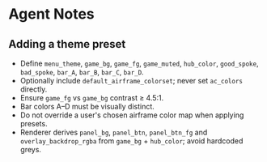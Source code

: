 # Agent Notes

## Adding a theme preset
- Define `menu_theme`, `game_bg`, `game_fg`, `game_muted`, `hub_color`,
  `good_spoke`, `bad_spoke`, `bar_A`, `bar_B`, `bar_C`, `bar_D`.
- Optionally include `default_airframe_colorset`; never set `ac_colors` directly.
- Ensure `game_fg` vs `game_bg` contrast ≥ 4.5:1.
- Bar colors A–D must be visually distinct.
- Do not override a user's chosen airframe color map when applying presets.
- Renderer derives `panel_bg`, `panel_btn`, `panel_btn_fg` and
  `overlay_backdrop_rgba` from `game_bg` + `hub_color`; avoid hardcoded greys.
